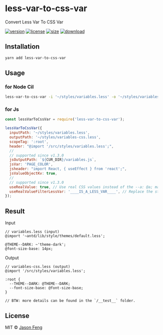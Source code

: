 # less-var-to-css-var

Convert Less Var To CSS Var

[![version][npm-img]][npm-url]
[![license][mit-img]][mit-url]
[![size][size-img]][size-url]
[![download][download-img]][download-url]

## Installation

```sh
yarn add less-var-to-css-var
```


## Usage


### for Node Cil

```bash
less-var-to-css-var -i '~/styles/variables.less' -o '~/styles/variables-css2.less' -t ':root' -h "@import '/src/styles/variables.less';"
```

### for Js


```js
const lessVarToCssVar = require('less-var-to-css-var');

lessVarToCssVar({
  inputPath: '~/styles/variables.less',
  outputPath: '~/styles/variables-css.less',
  scopeTag: ':root',
  header: "@import '/src/styles/variables.less';",
  //
  // supported since v1.3.0
  jsOutputPath: `${CUR_DIR}/variables.js`,
  jsVar: 'PAGE_COLOR',
  jsheader: "import React, { useEffect } from 'react';",
  jsValueObjectKv: true,
  //
  // supported since v1.3.0
  useRealValue: true, // Use real CSS values instead of the --a: @a; mapping
  useRealValueFilterLessVar: '____IS_A_LESS_VAR____', // Replace the string of the less variable
});

```

## Result

Input

```less
// variables.less (input)
@import '~antd/lib/style/themes/default.less';

@THEME--DARK: ~'theme-dark';
@font-size-base: 14px;
```

Output

```less
// variables-css.less (output)
@import '/src/styles/variables.less';

:root {
  --THEME--DARK: @THEME--DARK;
  --font-size-base: @font-size-base;
}

// BTW: more details can be found in the `/__test__` folder.
```


## License

MIT © [Jason Feng][author-url]

<!-- badges -->

[author-url]: https://github.com/SolidZORO


[mit-img]: https://img.shields.io/npm/l/less-var-to-css-var.svg?style=flat&colorA=000000&colorB=000000

[mit-url]: ./LICENSE


[npm-img]: https://img.shields.io/npm/v/less-var-to-css-var?style=flat&colorA=000000&colorB=000000

[npm-url]: https://www.npmjs.com/package/less-var-to-css-var


[size-img]: https://img.shields.io/bundlephobia/minzip/less-var-to-css-var?label=bundle&style=flat&colorA=000000&colorB=000000

[size-url]: https://www.npmjs.com/package/less-var-to-css-var


[download-img]: https://img.shields.io/npm/dt/less-var-to-css-var.svg?style=flat&colorA=000000&colorB=000000

[download-url]: https://www.npmjs.com/package/less-var-to-css-var


[build-img]: https://github.com/SolidZORO/less-var-to-css-var/workflows/badge.svg

[build-url]: https://github.com/SolidZORO/less-var-to-css-var/actions
